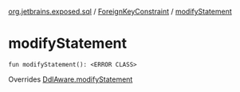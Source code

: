 [org.jetbrains.exposed.sql](../index.md) / [ForeignKeyConstraint](index.md) / [modifyStatement](.)

# modifyStatement

`fun modifyStatement(): <ERROR CLASS>`

Overrides [DdlAware.modifyStatement](../-ddl-aware/modify-statement.md)

